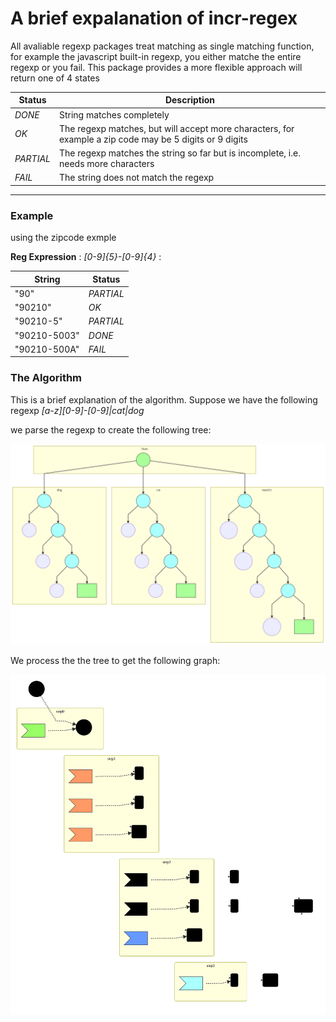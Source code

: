 # A brief expalanation of incr-regex

All avaliable regexp packages treat matching as single matching function, for example the javascript built-in regexp, you either matche the entire
regexp or you fail. This package provides a more flexible approach will return one of 4 states

| Status | Description |
| ------ | ----        |
| _DONE_ | String matches completely |
| _OK_  | The regexp matches, but will accept more characters, for example a zip code may be 5 digits or 9 digits  |
| _PARTIAL_ | The regexp matches the string so far but is incomplete, i.e. needs more characters |
| _FAIL_ | The string does not match the regexp |

----

### Example
using the zipcode exmple 

__Reg Expression__ :
_[0-9]{5}-[0-9]{4}_ :

| String | Status |
| ------ | ----   |
| "90" | _PARTIAL_ |
| "90210" | _OK_ |
| "90210-5" | _PARTIAL_ |
| "90210-5003" | _DONE_ |
| "90210-500A" | _FAIL_ |

### The Algorithm

This is a brief explanation of the algorithm. Suppose we have the following regexp _[a-z][0-9]-[0-9]|cat|dog_

we parse the regexp to create the following tree:

![](regex-tree.svg)

We process the the tree to get the following graph:

![](diag.svg)
